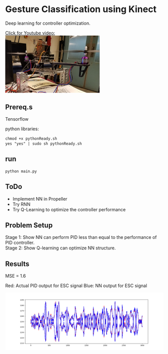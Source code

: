 # Gesture Classification using Kinect

Deep learning for controller optimization.<br>


[Click for Youtube video:<br>
<img src="https://github.com/ElliotHYLee/AIDrone/blob/master/Images/simplePID.jpg" width="300">](https://www.youtube.com/watch?v=AIXz85A91rk)


## Prereq.s

Tensorflow

python libraries:

```
chmod +x pythonReady.sh
yes "yes" | sudo sh pythonReady.sh
```

## run

```
python main.py
```


## ToDo
- Implement NN in Propeller
- Try RNN
- Try Q-Learning to optimize the controller performance

## Problem Setup

Stage 1: Show NN can perform PID less than equal to the performance of PID controller. <br>
Stage 2: Show Q-learning can optimize NN structure. 


## Results

MSE = 1.6

Red: Actual PID output for ESC signal
Blue: NN output for ESC signal

<img src="https://github.com/ElliotHYLee/AIDrone/blob/master/Images/Figure_1.png" width="700">

